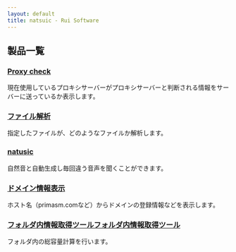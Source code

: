 ```yaml
---
layout: default
title: natsuic - Rui Software
---
```


## 製品一覧
### <a href="{site.baseurl}}/products/proxy_check">Proxy check</a>
現在使用しているプロキシサーバーがプロキシサーバーと判断される情報をサーバーに送っているか表示します。

### <a href="{site.baseurl}}/products/file_analyzer">ファイル解析</a>
指定したファイルが、どのようなファイルか解析します。

### <a href="{site.baseurl}}/products/natusic">natusic</a>

自然音と自動生成し毎回違う音声を聞くことができます。

### <a href="{site.baseurl}}/products/domain_info">ドメイン情報表示</a>
ホスト名（primasm.comなど）からドメインの登録情報などを表示します。

### <a href="{site.baseurl}}/products/folder_watch">フォルダ内情報取得ツールフォルダ内情報取得ツール</a>
フォルダ内の総容量計算を行います。
